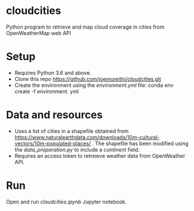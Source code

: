 # cloudcities
Python program to retrieve and map cloud coverage in cities from OpenWeatherMap web API

# Setup
* Requires Python 3.6 and above.
* Clone this repo https://github.com/joemureithi/cloudcities.git
* Create the environment using the *environment.yml* file: conda env create -f environment. yml

# Data and resources
* Uses a list of cities in a shapefile obtained from https://www.naturalearthdata.com/downloads/10m-cultural-vectors/10m-populated-places/ . The shapefile has been modified using the *data_preparation.py* to include a continent field.
* Requires an access token to retreieve weather data from OpenWeather API.

# Run
Open and run *cloudcities.ipynb* Jupyter notebook.
